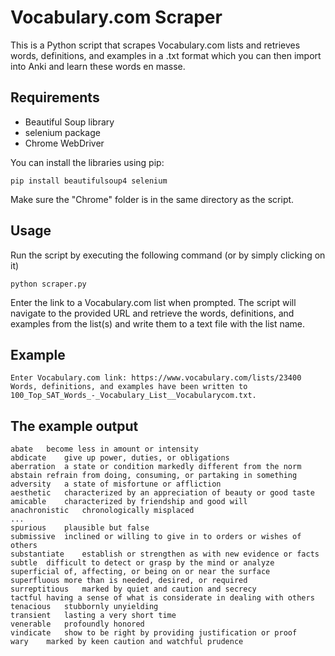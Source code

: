 # Vocabulary.com Scraper

This is a Python script that scrapes Vocabulary.com lists and retrieves words, definitions, and examples in a .txt format which you can then import into Anki and learn these words en masse.

## Requirements

- Beautiful Soup library
- selenium package
- Chrome WebDriver

You can install the libraries using pip:
```
pip install beautifulsoup4 selenium
```

Make sure the "Chrome" folder is in the same directory as the script.

## Usage

Run the script by executing the following command (or by simply clicking on it)
```
python scraper.py
```

Enter the link to a Vocabulary.com list when prompted.
The script will navigate to the provided URL and retrieve the words, definitions, and examples from the list(s) and write them to a text file with the list name.

## Example
```
Enter Vocabulary.com link: https://www.vocabulary.com/lists/23400
Words, definitions, and examples have been written to 100_Top_SAT_Words_-_Vocabulary_List__Vocabularycom.txt.
```

## The example output
```
abate	become less in amount or intensity	
abdicate	give up power, duties, or obligations	
aberration	a state or condition markedly different from the norm	
abstain	refrain from doing, consuming, or partaking in something	
adversity	a state of misfortune or affliction	
aesthetic	characterized by an appreciation of beauty or good taste	
amicable	characterized by friendship and good will	
anachronistic	chronologically misplaced	
...
spurious	plausible but false	
submissive	inclined or willing to give in to orders or wishes of others	
substantiate	establish or strengthen as with new evidence or facts	
subtle	difficult to detect or grasp by the mind or analyze	
superficial	of, affecting, or being on or near the surface	
superfluous	more than is needed, desired, or required	
surreptitious	marked by quiet and caution and secrecy	
tactful	having a sense of what is considerate in dealing with others	
tenacious	stubbornly unyielding	
transient	lasting a very short time	
venerable	profoundly honored	
vindicate	show to be right by providing justification or proof	
wary	marked by keen caution and watchful prudence	
```
